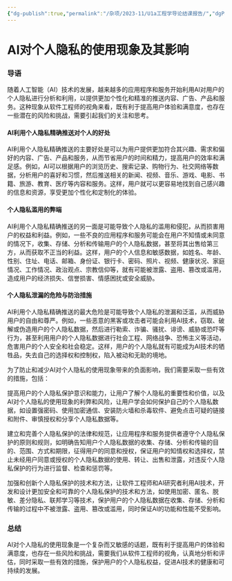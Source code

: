 ```yaml
---
{"dg-publish":true,"permalink":"/杂项/2023-11/U1a工程学导论结课报告/","dgPassFrontmatter":true}
---
```


# AI对个人隐私的使用现象及其影响
### 导语
随着人工智能（AI）技术的发展，越来越多的应用程序和服务开始利用AI对用户的个人隐私进行分析和利用，以提供更加个性化和精准的推送内容、广告、产品和服务。这种现象从软件工程师的视角来看，既有利于提高用户体验和满意度，也存在一些潜在的风险和挑战，需要引起我们的关注和思考。

#### AI利用个人隐私精确推送对个人的好处

AI利用个人隐私精确推送的主要好处是可以为用户提供更加符合其兴趣、需求和偏好的内容、广告、产品和服务，从而节省用户的时间和精力，提高用户的效率和满足感。例如，AI可以根据用户的浏览历史、搜索记录、购物行为、社交网络等数据，分析用户的喜好和习惯，然后推送相关的新闻、视频、音乐、游戏、电影、书籍、旅游、教育、医疗等内容和服务。这样，用户就可以更容易地找到自己感兴趣的信息和资源，享受更加个性化和定制化的体验。

#### 个人隐私滥用的弊端

AI利用个人隐私精确推送的另一面是可能导致个人隐私的滥用和侵犯，从而损害用户的权益和利益。例如，一些不良的应用程序和服务可能会在用户不知情或未同意的情况下，收集、存储、分析和传输用户的个人隐私数据，甚至将其出售给第三方，从而获取不正当的利益。这样，用户的个人信息和敏感数据，如姓名、年龄、性别、住址、电话、邮箱、身份证、银行卡、密码、照片、视频、健康状况、家庭情况、工作情况、政治观点、宗教信仰等，就有可能被泄露、盗用、篡改或滥用，造成用户的经济损失、信誉损害、情感困扰或安全威胁。

#### 个人隐私泄漏的危险与防治措施

AI利用个人隐私精确推送的最大危险是可能导致个人隐私的泄漏和泛滥，从而威胁用户的自由和尊严。例如，一些恶意的黑客或攻击者可能会利用AI技术，窃取、破解或伪造用户的个人隐私数据，然后进行勒索、诈骗、骚扰、诽谤、威胁或恐吓等行为，甚至利用用户的个人隐私数据进行社会工程、网络战争、恐怖主义等活动，危害用户的个人安全和社会稳定。这样，用户的个人隐私就有可能成为AI技术的牺牲品，失去自己的选择权和控制权，陷入被动和无助的境地。

为了防止和减少AI对个人隐私的使用现象带来的负面影响，我们需要采取一些有效的措施，包括：

提高用户的个人隐私保护意识和能力，让用户了解个人隐私的重要性和价值，以及AI对个人隐私的使用现象的利弊和风险，让用户学会如何保护自己的个人隐私数据，如设置强密码、使用加密通信、安装防火墙和杀毒软件、避免点击可疑的链接和附件、审慎授权和分享个人隐私数据等。

建立和完善个人隐私保护的法律和规范，让应用程序和服务提供者遵守个人隐私保护的原则和规则，如明确告知用户个人隐私数据的收集、存储、分析和传输的目的、范围、方式和期限，征得用户的同意和授权，保证用户的知情权和选择权，禁止未经用户同意或授权的个人隐私数据的使用、转让、出售和泄露，对违反个人隐私保护的行为进行监督、检查和惩罚等。

加强和创新个人隐私保护的技术和方法，让软件工程师和AI研究者利用AI技术，开发和设计更加安全和可靠的个人隐私保护的技术和方法，如使用加密、匿名、脱敏、差分隐私、联邦学习等技术，保护用户的个人隐私数据在收集、存储、分析和传输的过程中不被泄露、盗用、篡改或滥用，同时保证AI的功能和性能不受影响。

### 总结

AI对个人隐私的使用现象是一个复杂而又敏感的话题，既有利于提高用户的体验和满意度，也存在一些风险和挑战，需要我们从软件工程师的视角，认真地分析和评估，同时采取一些有效的措施，保护用户的个人隐私权益，促进AI技术的健康和可持续的发展。